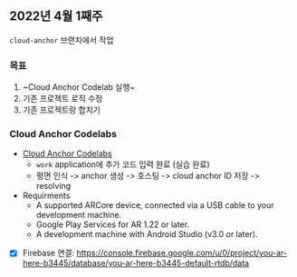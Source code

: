 ## 2022년 4월 1째주

`cloud-anchor` 브랜치에서 작업

### 목표
1. ~Cloud Anchor Codelab 실행~
2. 기존 프로젝트 로직 수정
3. 기존 프로젝트랑 합치기

### Cloud Anchor Codelabs
- [Cloud Anchor Codelabs](https://codelabs.developers.google.com/codelabs/arcore-cloud-anchors#0) 
    + `work` application에 추가 코드 입력 완료 (실습 완료)
    + 평면 인식 -> anchor 생성 -> 호스팅 -> cloud anchor ID 저장 -> resolving
- Requirments
    - A supported ARCore device, connected via a USB cable to your development machine.
    - Google Play Services for AR 1.22 or later.
    - A development machine with Android Studio (v3.0 or later).
- [x] Firebase 연결: https://console.firebase.google.com/u/0/project/you-ar-here-b3445/database/you-ar-here-b3445-default-rtdb/data
